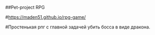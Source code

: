 ##Pet-project RPG

#https://maden51.github.io/rpg-game/

#Простенькая рпг с главной задачей убить босса в виде дракона.
